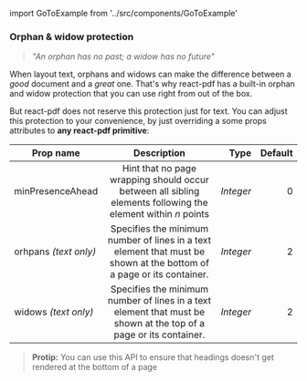 import GoToExample from '../src/components/GoToExample'

### Orphan & widow protection

> *"An orphan has no past; a widow has no future"*

When layout text, orphans and widows can make the difference between a *good* document and a *great* one. That's why react-pdf has a built-in orphan and widow protection that you can use right from out of the box.

But react-pdf does not reserve this protection just for text. You can adjust this protection to your convenience, by just overriding a some props attributes to **any react-pdf primitive**:

| Prop name                  | Description   |  Type  | Default  |
| -------------------------- |:-------------:| ------:| --------:|
| minPresenceAhead       | Hint that no page wrapping should occur between all sibling elements following the element within _n_ points     | *Integer* |   0 |
| orhpans *(text only)*  | Specifies the minimum number of lines in a text element that must be shown at the bottom of a page or its container.   | *Integer*   |   2 |
| widows *(text only)*   | Specifies the minimum number of lines in a text element that must be shown at the top of a page or its container.     | *Integer* |   2 |

> **Protip:** You can use this API to ensure that headings doesn't get rendered at the bottom of a page

<GoToExample />
